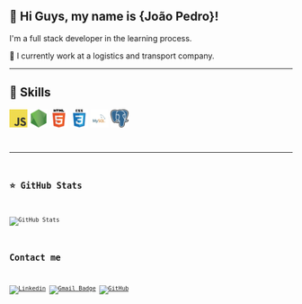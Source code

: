 ## 👋 Hi Guys, my name is {João Pedro}!

I'm a full stack developer in the learning process.

🔭 I currently work at a logistics and transport company.

---

## 🚀 Skills

<code><img height="32" src="https://raw.githubusercontent.com/github/explore/80688e429a7d4ef2fca1e82350fe8e3517d3494d/topics/javascript/javascript.png" alt="Javascript"/></code>
<code><img height="32" src="https://raw.githubusercontent.com/github/explore/80688e429a7d4ef2fca1e82350fe8e3517d3494d/topics/nodejs/nodejs.png" alt="Nodejs"/></code>
<code><img height="32" src="https://raw.githubusercontent.com/github/explore/80688e429a7d4ef2fca1e82350fe8e3517d3494d/topics/html/html.png" alt="HTML5"/></code>
<code><img height="32" src="https://raw.githubusercontent.com/github/explore/80688e429a7d4ef2fca1e82350fe8e3517d3494d/topics/css/css.png" alt="CSS"/></code>
<code><img height="32" src="https://raw.githubusercontent.com/github/explore/80688e429a7d4ef2fca1e82350fe8e3517d3494d/topics/mysql/mysql.png" alt="MySQL"/></code>
<code><img height="32" src="https://raw.githubusercontent.com/github/explore/80688e429a7d4ef2fca1e82350fe8e3517d3494d/topics/postgresql/postgresql.png" alt="PostegreSQL"/><code>

---

## ⭐ GitHub Stats

![GitHub Stats](https://github-readme-stats.vercel.app/api?username=MKGJP&show_icons=true)

## Contact me

[![Linkedin](https://img.shields.io/badge/-username-blue?style=flat-square&logo=Linkedin&logoColor=white&link=https://www.linkedin.com/in/jotapedev/)](https://www.linkedin.com/in/jotapedev/)
[![Gmail Badge](https://img.shields.io/badge/-seuemail@email.com-006bed?style=flat-square&logo=Gmail&logoColor=white&link=mailto:joaopedroduarte.s2001@gmail.com)](mailto:joaopedroduarte.s2001@gmail.com)
[![GitHub](https://img.shields.io/github/followers/iuricode?label=follow&style=social)](https://github.com/MKGJP)
